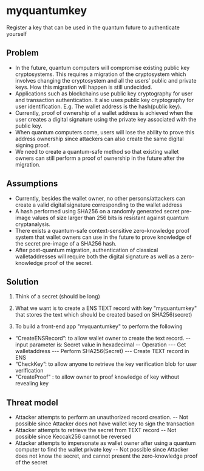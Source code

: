 # myquantumkey
Register a key that can be used in the quantum future to authenticate yourself

## Problem
-	In the future, quantum computers will compromise existing public key cryptosystems. This requires a migration of the cryptosystem which involves changing the cryptosystem and all the users’ public and private keys. How this migration will happen is still undecided.
-	Applications such as blockchains use public key cryptography for user and transaction authentication. It also uses public key cryptography for user identification. E.g. The wallet address is the hash(public key). 
-	Currently, proof of ownership of a wallet address is achieved when the user creates a digital signature using the private key associated with the public key.
-	When quantum computers come, users will lose the ability to prove this address ownership since attackers can also create the same digital signing proof. 
-	We need to create a quantum-safe method so that existing wallet owners can still perform a proof of ownership in the future after the migration.

## Assumptions
-	Currently, besides the wallet owner, no other persons/attackers can create a valid digital signature corresponding to the wallet address
-	A hash performed using SHA256 on a randomly generated secret pre-image values of size larger than 256 bits is resistant against quantum cryptanalysis.
-	There exists a quantum-safe context-sensitive zero-knowledge proof system that wallet owners can use in the future to prove knowledge of the secret pre-image of a SHA256 hash.
-	After post-quantum migration, authentication of classical walletaddresses will require both the digital signature as well as a zero-knowledge proof of the secret.

## Solution
1) Think of a secret (should be long)
   
2)	What we want is to create a ENS TEXT record with key "myquantumkey" that stores the text which should be created based on SHA256(secret)
   
3)	To build a front-end app "myquantumkey" to perform the following
 - “CreateENSRecord”: to allow wallet owner to create the text record.
   -- input parameter is:	Secret value in hexadecimal
   -- Operation
      ---	Get walletaddress
      ---	Perform SHA256(Secret)
      ---	Create TEXT record in ENS
 - “CheckKey”: to allow anyone to retrieve the key verification blob for user verification
 - "CreateProof" : to allow owner to proof knowledge of key without revealing key 

##	Threat model
- 	Attacker attempts to perform an unauthorized record creation.
   --	Not possible since Attacker does not have wallet key to sign the transaction
-	 Attacker attempts to retrieve the secret from TEXT record
   --	Not possible since Keccak256 cannot be reversed
-	Attacker attempts to impersonate as wallet owner after using a quantum computer to find the wallet private key
  --	Not possible since Attacker does not know the secret, and cannot present the zero-knowledge proof of the secret
